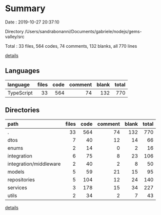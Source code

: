# Summary

Date : 2019-10-27 20:37:10

Directory /Users/sandrabonanni/Documents/gabriele/nodejs/gems-valley/src

Total : 33 files,  564 codes, 74 comments, 132 blanks, all 770 lines

[details](details.md)

## Languages
| language | files | code | comment | blank | total |
| :--- | ---: | ---: | ---: | ---: | ---: |
| TypeScript | 33 | 564 | 74 | 132 | 770 |

## Directories
| path | files | code | comment | blank | total |
| :--- | ---: | ---: | ---: | ---: | ---: |
| . | 33 | 564 | 74 | 132 | 770 |
| dtos | 7 | 40 | 12 | 14 | 66 |
| enums | 2 | 14 | 0 | 2 | 16 |
| integration | 6 | 75 | 8 | 23 | 106 |
| integration/middleware | 2 | 40 | 2 | 8 | 50 |
| models | 5 | 59 | 21 | 15 | 95 |
| repositories | 5 | 104 | 12 | 24 | 140 |
| services | 3 | 178 | 15 | 34 | 227 |
| utils | 2 | 34 | 2 | 7 | 43 |

[details](details.md)